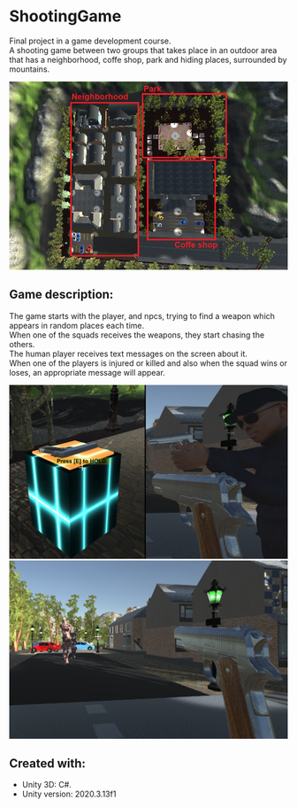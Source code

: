 # ShootingGame

Final project in a game development course. <br />
A shooting game between two groups that takes place in an outdoor area that has a neighborhood, coffe shop, park and hiding places, surrounded by mountains.<br />

<img src = "Game Pictures/from_above.PNG">

## Game description:
The game starts with the player, and npcs, trying to find a weapon which appears in random places each time.<br />
When one of the squads receives the weapons, they start chasing the others.<br />
The human player receives text messages on the screen about it.<br />
When one of the players is injured or killed and also when the squad wins or loses, an appropriate message will appear.<br />

<img src = "Game Pictures/gunPickUpAndPartner.png">
<img src = "Game Pictures/gameOn.png">

## Created with:
* Unity 3D: C#.
* Unity version: 2020.3.13f1 
